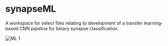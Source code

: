 # synapseML
A workspace for select files relating to development of a transfer learning-based CNN pipeline for binary synapse classification.

![ML 1](https://github.com/henrylowgh/synapseML/assets/131828718/da11aae6-c14d-4b26-b74d-d116235d2c78) 
 
 
 
 
 
